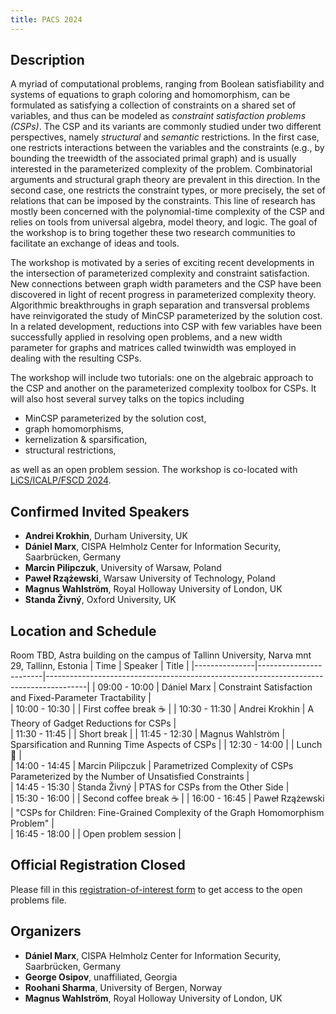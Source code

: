 ```yaml
---
title: PACS 2024
---
```


<!-- The part above between ---s is not rendered on the webpage -->

## Description

A myriad of computational problems, ranging from Boolean satisfiability and systems of equations to graph coloring and homomorphism, can be formulated as satisfying a collection of constraints on a shared set of variables, and thus can be modeled as *constraint satisfaction problems (CSPs)*.
The CSP and its variants are commonly studied under two different perspectives, namely *structural* and *semantic* restrictions.
In the first case, one restricts interactions between the variables and the constraints (e.g., by bounding the treewidth of the associated primal graph) and is usually interested in the parameterized complexity of the problem.
Combinatorial arguments and structural graph theory are prevalent in this direction.
In the second case, one restricts the constraint types, or more precisely, the set of relations that can be imposed by the constraints.
This line of research has mostly been concerned with the polynomial-time complexity of the CSP and relies on tools from universal algebra, model theory, and logic.
The goal of the workshop is to bring together these two research communities to facilitate an exchange of ideas and tools.

The workshop is motivated by a series of exciting recent developments in the intersection of parameterized complexity and constraint satisfaction.
New connections between graph width parameters and the CSP have been discovered in light of recent progress in parameterized complexity theory.
Algorithmic breakthroughs in graph separation and transversal problems have reinvigorated the study of MinCSP parameterized by the solution cost. 
In a related development, reductions into CSP with few variables have been successfully applied in resolving open problems, and a new width parameter for graphs and matrices called twinwidth was employed in dealing with the resulting CSPs.

The workshop will include two tutorials: one on the algebraic approach to the CSP and another on the parameterized complexity toolbox for CSPs.
It will also host several survey talks on the topics including 

- MinCSP parameterized by the solution cost,
- graph homomorphisms,
- kernelization & sparsification,
- structural restrictions,
  
as well as an open problem session.
The workshop is co-located with [LiCS/ICALP/FSCD 2024](https://compose.ioc.ee/icalp2024/).

## Confirmed Invited Speakers

- **Andrei Krokhin**, Durham University, UK
- **Dániel Marx**, CISPA Helmholz Center for Information Security, Saarbrücken, Germany
- **Marcin Pilipczuk**, University of Warsaw, Poland
- **Paweł Rzążewski**, Warsaw University of Technology, Poland
- **Magnus Wahlström**, Royal Holloway University of London, UK
- **Standa Živný**, Oxford University, UK

## Location and Schedule

Room TBD, Astra building on the campus of Tallinn University, Narva mnt 29, Tallinn, Estonia 
| Time          | Speaker                | Title                                                                                  |
|---------------|------------------------|----------------------------------------------------------------------------------------|
| 09:00 - 10:00 | Dániel Marx            | Constraint Satisfaction and Fixed-Parameter Tractability                               |  
| 10:00 - 10:30 |                        | First coffee break ☕                                                                 |
| 10:30 - 11:30 | Andrei Krokhin         | A Theory of Gadget Reductions for CSPs                                                 |  
| 11:30 - 11:45 |                        | Short break                                                                            |
| 11:45 - 12:30 | Magnus Wahlström       | Sparsification and Running Time Aspects of CSPs                                        | 
| 12:30 - 14:00 |                        | Lunch 🥪                                                                              |  
| 14:00 - 14:45 | Marcin Pilipczuk       | Parametrized Complexity of CSPs Parameterized by the Number of Unsatisfied Constraints |  
| 14:45 - 15:30 | Standa Živný           | PTAS for CSPs from the Other Side                                                      |  
| 15:30 - 16:00 |                        | Second coffee break ☕                                                                 |
| 16:00 - 16:45 | Paweł Rzążewski        | "CSPs for Children: Fine-Grained Complexity of the Graph Homomorphism Problem"         |  
| 16:45 - 18:00 |                        | Open problem session                                                                   |  

## Official Registration Closed

Please fill in this [registration-of-interest form](https://forms.gle/o9DFTs563e3qiyJCA) to get access to the open problems file.

## Organizers

- **Dániel Marx**, CISPA Helmholz Center for Information Security, Saarbrücken, Germany
- **George Osipov**, unaffiliated, Georgia
- **Roohani Sharma**, University of Bergen, Norway
- **Magnus Wahlström**, Royal Holloway University of London, UK

